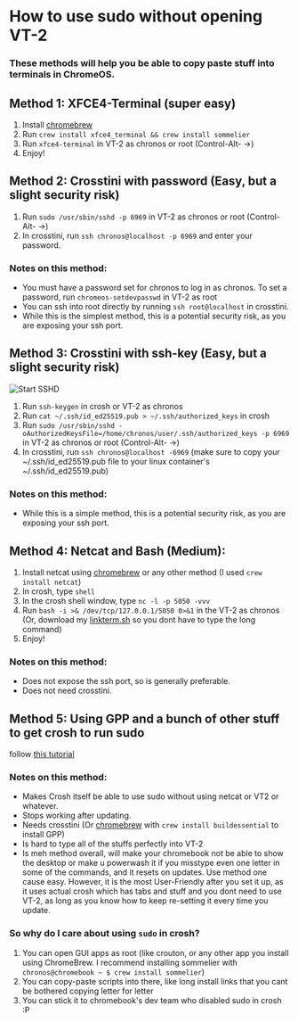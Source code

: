 # How to use sudo without opening VT-2

### These methods will help you be able to copy paste stuff into terminals in ChromeOS.

## Method 1: XFCE4-Terminal (super easy)
1. Install [chromebrew](https://github.com/chromebrew/chromebrew?tab=readme-ov-file#installation)
2. Run `crew install xfce4_terminal && crew install sommelier`
3. Run `xfce4-terminal` in VT-2 as chronos or root (Control-Alt- ->)
4. Enjoy!

## Method 2: Crosstini with password (Easy, but a slight security risk)
1. Run `sudo /usr/sbin/sshd -p 6969` in VT-2 as chronos or root (Control-Alt- ->)
2. In crosstini, run `ssh chronos@localhost -p 6969` and enter your password.
### Notes on this method:
- You must have a password set for chronos to log in as chronos. To set a password, run `chromeos-setdevpasswd` in VT-2 as root
- You can ssh into root directly by running `ssh root@localhost` in crosstini.
- While this is the simplest method, this is a potential security risk, as you are exposing your ssh port.

## Method 3: Crosstini with ssh-key (Easy, but a slight security risk)
![Start SSHD](https://github.com/OddbyteWasTaken/howto-use-sudo-in-crosh/assets/141666866/39c5b6d9-41c5-46d5-9264-089d988eb4d8)
1. Run `ssh-keygen` in crosh or VT-2 as chronos
2. Run `cat ~/.ssh/id_ed25519.pub > ~/.ssh/authorized_keys` in crosh
3. Run `sudo /usr/sbin/sshd -oAuthorizedKeysFile=/home/chronos/user/.ssh/authorized_keys -p 6969` in VT-2 as chronos or root (Control-Alt- ->)
4. In crosstini, run `ssh chronos@localhost -6969` (make sure to copy your ~/.ssh/id_ed25519.pub file to your linux container's ~/.ssh/id_ed25519.pub)
### Notes on this method:
- While this is a simple method, this is a potential security risk, as you are exposing your ssh port.

## Method 4: Netcat and Bash (Medium):
1. Install netcat using [chromebrew](https://github.com/chromebrew/chromebrew?tab=readme-ov-file#installation) or any other method (I used `crew install netcat`)
2. In crosh, type `shell`
3. In the crosh shell window, type `nc -l -p 5050 -vvv`
4. Run `bash -i >& /dev/tcp/127.0.0.1/5050 0>&1` in the VT-2 as chronos (Or, download my [linkterm.sh](https://github.com/OddbyteWasTaken/howto-use-sudo-in-crosh/raw/main/linkterm.sh) so you dont have to type the long command)
5. Enjoy!
### Notes on this method:
- Does not expose the ssh port, so is generally preferable.
- Does not need crosstini.

## Method 5: Using GPP and a bunch of other stuff to get crosh to run sudo
follow [this tutorial](https://gist.github.com/velzie/a5088c9ade6ec4d35435b9826b45d7a3)

### Notes on this method:
- Makes Crosh itself be able to use sudo without using netcat or VT2 or whatever.
- Stops working after updating.
- Needs crosstini (Or [chromebrew](https://github.com/chromebrew/chromebrew?tab=readme-ov-file#installation) with `crew install buildessential` to install GPP)
- Is hard to type all of the stuffs perfectly into VT-2
- Is meh method overall, will make your chromebook not be able to show the desktop or make u powerwash it if you misstype even one letter in some of the commands, and it resets on updates. Use method one cause easy. However, it is the most User-Friendly after you set it up, as it uses actual crosh which has tabs and stuff and you dont need to use VT-2, as long as you know how to keep re-setting it every time you update.

### So why do I care about using `sudo` in crosh?
  1. You can open GUI apps as root (like crouton, or any other app you install using ChromeBrew. I recommend installing sommelier with `chronos@chromebook ~ $ crew install sommelier`)
  2. You can copy-paste scripts into there, like long install links that you cant be bothered copying letter for letter
  3. You can stick it to chromebook's dev team who disabled sudo in crosh :P
